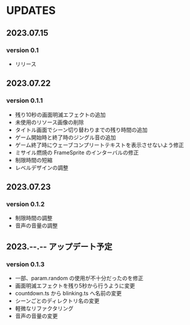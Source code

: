 # UPDATES

## 2023.07.15
### version 0.1
* リリース

## 2023.07.22
### version 0.1.1
* 残り10秒の画面明滅エフェクトの追加
* 未使用のリソース画像の削除
* タイトル画面でシーン切り替わりまでの残り時間の追加
* ゲーム開始時と終了時のジングル音の追加
* ゲーム終了時にウェーブコンプリートテキストを表示させないよう修正
* ミサイル燃焼の FrameSprite のインターバルの修正
* 制限時間の短縮
* レベルデザインの調整

## 2023.07.23
### version 0.1.2
* 制限時間の調整
* 音声の音量の調整

## 2023.--.-- アップデート予定
### version 0.1.3
* 一部、param.random の使用が不十分だったのを修正
* 画面明滅エフェクトを残り5秒から行うように変更
* countdown.ts から blinking.ts へ名前の変更
* シーンごとのディレクトリ名の変更
* 軽微なリファクタリング
* 音声の音量の変更

